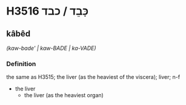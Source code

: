 # H3516 כָּבֵד / כבד

## kâbêd

_(kaw-bade' | kaw-BADE | ka-VADE)_

### Definition

the same as H3515; the liver (as the heaviest of the viscera); liver; n-f

- the liver
  - the liver (as the heaviest organ)
